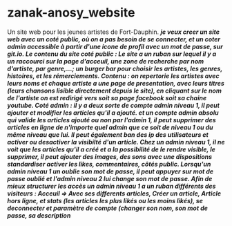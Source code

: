 # zanak-anosy_website
Un site web pour les jeunes artistes de Fort-Dauphin.
***je veux creer un site web avec un coté public, où on a pas besoin de se connecter, et un coter admin accessible à partir d'une icone de profil avec un mot de passe, sur git.io. Le contenu du site coté public : Le site a un ruban sur lequel il y a un raccourci sur la page d'acceuil, une zone de recherche par nom d'artiste, par genre,...; un burger bar pour choisir les artistes, les genres, histoires, et les rémerciements. Contenu : on repertorie les artistes avec leurs noms et chaque artiste a une page de presentation, avec leurs titres (leurs chansons lisible directement depuis le site), en cliquant sur le nom de l'artiste on est redirigé vers soit sa page facebook soit sa chaine youtube. Coté admin : il y a deux sorte de compte admin niveau 1, il peut ajouter et modifier les articles qu'il a ajouté. et un compte admin absolu qui valide les articles ajouté ou non par l'admin 1, il peut supprimer des articles en ligne de n'importe quel admin que ce soit de niveau 1 ou du même niveau que lui. Il peut également ban des ip des utilisateurs et activer ou desactiver la visibilté d'un article. Chez un admin niveau 1, il ne voit que les articles qu'il a créé et a la possibilité de le rendre visible, le supprimer, il peut ajouter des images, des sons avec une dispositions standardiser activer les likes, commentaires, côtés public. Lorsqu'un admin niveau 1 un oublie son mot de passe, il peut appuyer sur mot de passe oublié et l'admin niveau 2 lui change son mot de passe. Afin de mieux structurer les accès  un admin niveau 1 a un ruban différents des visiteurs : Acceuil => Avec ses differents articles, Créer un article, Article hors ligne, et stats (les articles les plus likés ou les moins likés), se deconnecter et paramètre de compte (changer son nom, son mot de passe, sa description***
